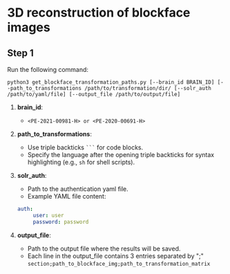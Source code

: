 # 3D reconstruction of blockface images

## Step 1

Run the following command:

```
python3 get_blockface_transformation_paths.py [--brain_id BRAIN_ID] [--path_to_transformations /path/to/transformation/dir/ [--solr_auth /path/to/yaml/file] [--output_file /path/to/output/file]
```


1. **brain_id**:  
   - `<PE-2021-00981-H> or <PE-2020-00691-H>` 

2. **path_to_transformations**: 
   - Use triple backticks ```` ``` ```` for code blocks. 
   - Specify the language after the opening triple backticks for syntax highlighting (e.g., `sh` for shell scripts).

3. **solr_auth**:
   - Path to the authentication yaml file.
   - Example YAML file content:
   ```yaml
   auth:
        user: user
        password: password 
   ```

4. **output_file**:
   - Path to the output file where the results will be saved.
   - Each line in the output_file contains 3 entries separated by ";"
   `section;path_to_blockface_img;path_to_transformation_matrix`
